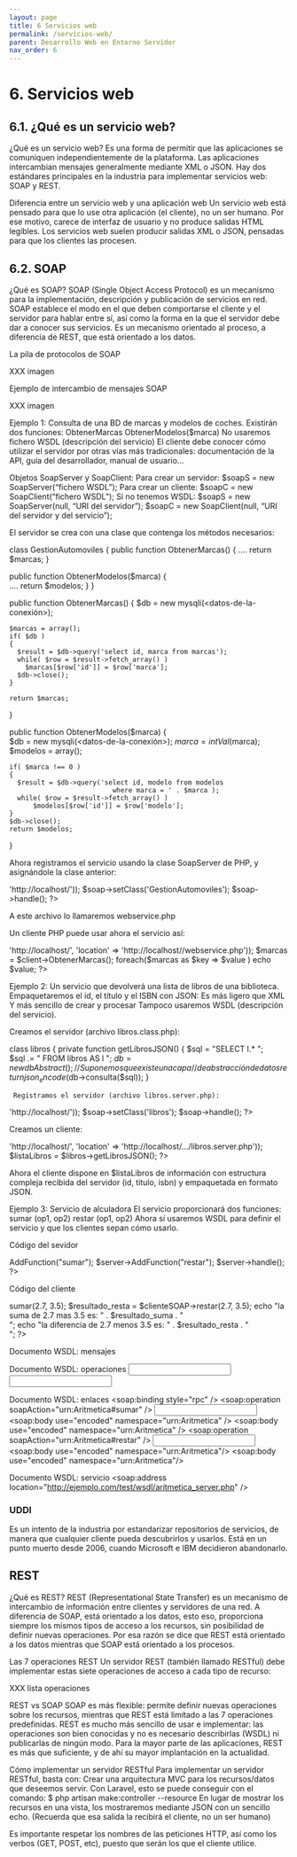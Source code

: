 ```yaml
---
layout: page
title: 6 Servicios web
permalink: /servicios-web/
parent: Desarrollo Web en Entorno Servidor
nav_order: 6
---
```

# 6. Servicios web

## 6.1. ¿Qué es un servicio web?

¿Qué es un servicio web?
Es una forma de permitir que las aplicaciones se comuniquen independientemente de la plataforma.
Las aplicaciones intercambian mensajes generalmente mediante XML o JSON.
Hay dos estándares principales en la industria para implementar servicios web: SOAP y REST.

Diferencia entre un servicio web y una aplicación web
Un servicio web está pensado para que lo use otra aplicación (el cliente), no un ser humano.
Por ese motivo, carece de interfaz de usuario y no produce salidas HTML legibles.
Los servicios web suelen producir salidas XML o JSON, pensadas para que los clientes las procesen.

## 6.2. SOAP

¿Qué es SOAP?
SOAP (Single Object Access Protocol) es un mecanismo para la implementación, descripción y publicación de servicios en red.
SOAP establece el modo en el que deben comportarse el cliente y el servidor para hablar entre sí, así como la forma en la que el servidor debe dar a conocer sus servicios.
Es un mecanismo orientado al proceso, a diferencia de REST, que está orientado a los datos.

La pila de protocolos de SOAP

XXX imagen

Ejemplo de intercambio de mensajes SOAP

XXX imagen



  
Ejemplo 1: Consulta de una BD de marcas y modelos de coches.
Existirán dos funciones:
ObtenerMarcas
ObtenerModelos($marca)
No usaremos fichero WSDL (descripción del servicio)
El cliente debe conocer cómo utilizar el servidor por otras vías más tradicionales: documentación de la API, guía del desarrollador, manual de usuario...

Objetos SoapServer y SoapClient:
Para crear un servidor:
$soapS = new SoapServer(“fichero WSDL”);
Para crear un cliente:
$soapC = new SoapClient(“fichero WSDL”);
Si no tenemos WSDL:
$soapS = new SoapServer(null, “URI del servidor”);
$soapC = new SoapClient(null, “URI del servidor y del servicio”);


El servidor se crea con una clase que contenga los métodos necesarios:

class GestionAutomoviles
{
  public function ObtenerMarcas()
  {
    ....
    return $marcas;
  }

  public function ObtenerModelos($marca)
  {		
    ....
    return $modelos;
  }
}


public function ObtenerMarcas()
  {
    $db = new mysqli(<datos-de-la-conexión>);

    $marcas = array();
    if( $db )
    {
      $result = $db->query('select id, marca from marcas');
      while( $row = $result->fetch_array() )
        $marcas[$row['id']] = $row['marca'];
      $db->close();
    }

    return $marcas;
  }
  
  public function ObtenerModelos($marca)
  {		
    $db = new mysqli(<datos-de-la-conexión>);
    $marca = intVal($marca);
    $modelos = array();

    if( $marca !== 0 )
    {
      $result = $db->query('select id, modelo from modelos
                              where marca = ' . $marca );
      while( $row = $result->fetch_array() )
          $modelos[$row['id']] = $row['modelo'];
    }
    $db->close();
    return $modelos;
  }
  
  
  Ahora registramos el servicio usando la clase SoapServer de PHP, y asignándole la clase anterior:

<?php
   include 'GestionAutomoviles.class.php';
   $soap = new SoapServer(null, array('uri' => 'http://localhost/'));
   $soap->setClass('GestionAutomoviles');
   $soap->handle();
?>

A este archivo lo llamaremos webservice.php


Un cliente PHP puede usar ahora el servicio así:

<?php
   $client = new SoapClient(null, array('uri' => 'http://localhost/',
       'location' => 'http://localhost/<ruta>/webservice.php'));
   $marcas = $client->ObtenerMarcas();
   foreach($marcas as $key => $value )
      echo $value;   
?>






Ejemplo 2: Un servicio que devolverá una lista de libros de una biblioteca.
Empaquetaremos el id, el título y el ISBN con JSON:
Es más ligero que XML
Y más sencillo de crear y procesar
Tampoco usaremos WSDL (descripción del servicio).

Creamos el servidor (archivo libros.class.php):

class libros
{
      private function getLibrosJSON()
      {
         $sql = "SELECT l.* ";  
         $sql .= " FROM libros AS l ";
         $db = new dbAbstract();  // Suponemos que existe una capa
                                  // de abstracción de datos
         return json_encode($db->consulta($sql));
     }
     
     
     Registramos el servidor (archivo libros.server.php):

<?php
   include 'libros.class.php';
   $soap = new SoapServer(null, array('uri' => 'http://localhost/'));
   $soap->setClass('libros');
   $soap->handle();
?>


Creamos un cliente:

<?php
   $client = new SoapClient(null, array('uri' => 'http://localhost/',
       'location' => 'http://localhost/.../libros.server.php'));
   $listaLibros = $libros->getLibrosJSON();
?>

Ahora el cliente dispone en $listaLibros de información con estructura compleja recibida del servidor (id, titulo, isbn) y empaquetada en formato JSON.





Ejemplo 3: Servicio de alculadora
El servicio proporcionará dos funciones: 
sumar (op1, op2)
restar (op1, op2)
Ahora sí usaremos WSDL para definir el servicio y que los clientes sepan cómo usarlo.

Código del sevidor
<?php
   $server = new SoapServer("aritmetica.wsdl");
 
   function sumar($operando1,$operando2){
      return $operando1+$operando2;
   }
 
   function restar($operando1,$operando2){
      return $operando1-$operando2;
   }
 
   $server->AddFunction("sumar");
   $server->AddFunction("restar");
   $server->handle();
?>

Código del cliente
<?php
 $clienteSOAP =
   new SoapClient('http://ejemplo.com/test/wsdl/aritmetica.wsdl');
 
 $resultado_suma = $clienteSOAP->sumar(2.7, 3.5);
 $resultado_resta = $clienteSOAP->restar(2.7, 3.5);
 
 echo "la suma de 2.7 mas 3.5 es: " . $resultado_suma . "<br/>";
 echo "la diferencia de 2.7 menos 3.5 es: " . $resultado_resta . "<br/>";
?>

Documento WSDL: mensajes
  <message name="AritmeticaPeticion">
    <part name="operando1" type="xsd:float" />
    <part name="operando2" type="xsd:float" />
  </message>
 
  <message name="AritmeticaRespuesta">
    <part name="respuesta" type="xsd:float" />
  </message>

Documento WSDL: operaciones
  <portType name="AritmeticaPort">
    <operation name="sumar">
      <input message="tns:AritmeticaPeticion" />
      <output message="tns:AritmeticaRespuesta" />
    </operation>
    <operation name="restar">
      <input message="tns:AritmeticaPeticion" />
      <output message="tns:AritmeticaRespuesta" />
    </operation>
  </portType>

Documento WSDL: enlaces
  <binding name="AritmeticaBinding" type="tns:AritmeticaPort">
    <soap:binding style="rpc" />
    <operation name="sumar">
        <soap:operation soapAction="urn:Aritmetica#sumar" />
        <input>
          <soap:body use="encoded" namespace="urn:Aritmetica" />
        </input>
        <output>
          <soap:body use="encoded" namespace="urn:Aritmetica" />
        </output>
    </operation>
    <operation name="restar">
        <soap:operation soapAction="urn:Aritmetica#restar" />
        <input>
          <soap:body use="encoded" namespace="urn:Aritmetica"/>            		</input>
       <output>
          <soap:body use="encoded" namespace="urn:Aritmetica"/>                   </output>
    </operation>
  </binding>
  
  Documento WSDL: servicio
  <service name="AritmeticaServicio">
    <port name="AritmeticaPort" binding="tns:AritmeticaBinding">
      <soap:address location="http://ejemplo.com/test/wsdl/aritmetica_server.php" />
    </port>
  </service>
  
### UDDI

Es un intento de la industria por estandarizar repositorios de servicios, de manera que cualquier cliente pueda descubrirlos y usarlos.
Está en un punto muerto desde 2006, cuando Microsoft e IBM decidieron abandonarlo.


## REST

¿Qué es REST?
REST (Representational State Transfer) es un mecanismo de intercambio de información entre clientes y servidores de una red.
A diferencia de SOAP, está orientado a los datos, esto eso, proporciona siempre los mismos tipos de acceso a los recursos, sin posibilidad de definir nuevas operaciones.
Por esa razón se dice que REST está orientado a los datos mientras que SOAP está orientado a los procesos.

Las 7 operaciones REST
Un servidor REST (también llamado RESTful) debe implementar estas siete operaciones de acceso a cada tipo de recurso:

XXX lista operaciones

REST vs SOAP
SOAP es más flexible: permite definir nuevas operaciones sobre los recursos, mientras que REST está limitado a las 7 operaciones predefinidas.
REST es mucho más sencillo de usar e implementar: las operaciones son bien conocidas y no es necesario describirlas (WSDL) ni publicarlas de ningún modo.
Para la mayor parte de las aplicaciones, REST es más que suficiente, y de ahí su mayor implantación en la actualidad.

Cómo implementar un servidor RESTful
Para implementar un servidor RESTful, basta con:
Crear una arquitectura MVC para los recursos/datos que deseemos servir.
Con Laravel, esto se puede conseguir con el comando:
$ php artisan make:controller --resource <controlador>
En lugar de mostrar los recursos en una vista, los mostraremos mediante JSON con un sencillo echo. (Recuerda que esa salida la recibirá el cliente, no un ser humano)

Es importante respetar los nombres de las peticiones HTTP, así como los verbos (GET, POST, etc), puesto que serán los que el cliente utilice.



